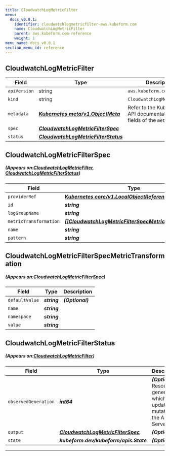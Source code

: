```yaml
---
title: CloudwatchLogMetricFilter
menu:
  docs_v0.0.1:
    identifier: cloudwatchlogmetricfilter-aws.kubeform.com
    name: CloudwatchLogMetricFilter
    parent: aws.kubeform.com-reference
    weight: 1
menu_name: docs_v0.0.1
section_menu_id: reference
---
```


## CloudwatchLogMetricFilter
| Field | Type | Description |
| ------ | ----- | ----------- |
| `apiVersion` | string | `aws.kubeform.com/v1alpha1` |
|    `kind` | string | `CloudwatchLogMetricFilter` |
| `metadata` | ***[Kubernetes meta/v1.ObjectMeta](https://kubernetes.io/docs/reference/generated/kubernetes-api/v1.13/#objectmeta-v1-meta)***|Refer to the Kubernetes API documentation for the fields of the `metadata` field.|
| `spec` | ***[CloudwatchLogMetricFilterSpec](#CloudwatchLogMetricFilterSpec)***||
| `status` | ***[CloudwatchLogMetricFilterStatus](#CloudwatchLogMetricFilterStatus)***||
## CloudwatchLogMetricFilterSpec
##### (Appears on:[CloudwatchLogMetricFilter](#CloudwatchLogMetricFilter), [CloudwatchLogMetricFilterStatus](#CloudwatchLogMetricFilterStatus))
| Field | Type | Description |
| ------ | ----- | ----------- |
| `providerRef` | ***[Kubernetes core/v1.LocalObjectReference](https://kubernetes.io/docs/reference/generated/kubernetes-api/v1.13/#localobjectreference-v1-core)***||
| `id` | ***string***||
| `logGroupName` | ***string***||
| `metricTransformation` | ***[[]CloudwatchLogMetricFilterSpecMetricTransformation](#CloudwatchLogMetricFilterSpecMetricTransformation)***||
| `name` | ***string***||
| `pattern` | ***string***||
## CloudwatchLogMetricFilterSpecMetricTransformation
##### (Appears on:[CloudwatchLogMetricFilterSpec](#CloudwatchLogMetricFilterSpec))
| Field | Type | Description |
| ------ | ----- | ----------- |
| `defaultValue` | ***string***| ***(Optional)*** |
| `name` | ***string***||
| `namespace` | ***string***||
| `value` | ***string***||
## CloudwatchLogMetricFilterStatus
##### (Appears on:[CloudwatchLogMetricFilter](#CloudwatchLogMetricFilter))
| Field | Type | Description |
| ------ | ----- | ----------- |
| `observedGeneration` | ***int64***| ***(Optional)*** Resource generation, which is updated on mutation by the API Server.|
| `output` | ***[CloudwatchLogMetricFilterSpec](#CloudwatchLogMetricFilterSpec)***| ***(Optional)*** |
| `state` | ***kubeform.dev/kubeform/apis.State***| ***(Optional)*** |
---
